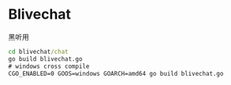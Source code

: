 # Blivechat

黑听用

```cmd
cd blivechat/chat
go build blivechat.go
# windows cross compile
CGO_ENABLED=0 GOOS=windows GOARCH=amd64 go build blivechat.go
```